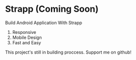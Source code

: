 # Strapp (Coming Soon)
Build Android Application With Strapp

1. Responsive<br/>
2. Mobile Design<br/>
3. Fast and Easy<br/>

This project's still in building proccess.
Support me on github!
